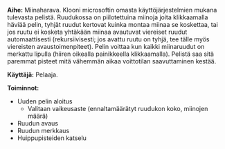 **Aihe:**
Miinaharava. Klooni microsoftin omasta käyttöjärjestelmien mukana tulevasta pelistä. Ruudukossa on piilotettuina miinoja joita klikkaamalla häviää pelin, tyhjät ruudut kertovat kuinka montaa miinaa se koskettaa, tai jos ruutu ei kosketa yhtäkään miinaa avautuvat viereiset ruudut automaattisesti (rekursiivisesti; jos avattu ruutu on tyhjä, tee tälle myös viereisten avaustoimenpiteet). Pelin voittaa kun kaikki miinaruudut on merkattu lipulla (hiiren oikealla painikkeella klikkaamalla). Pelistä saa sitä paremmat pisteet mitä vähemmän aikaa voittotilan saavuttaminen kestää.

**Käyttäjä:**
Pelaaja.

**Toiminnot:**
- Uuden pelin aloitus
  - Valitaan vaikeusaste (ennaltamäärätyt ruudukon koko, miinojen määrä)
- Ruudun avaus
- Ruudun merkkaus
- Huippupisteiden katselu
